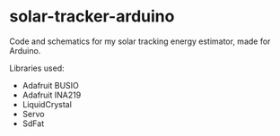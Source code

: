 # solar-tracker-arduino
Code and schematics for my solar tracking energy estimator, made for Arduino.

Libraries used:
- Adafruit BUSIO
- Adafruit INA219
- LiquidCrystal
- Servo
- SdFat
